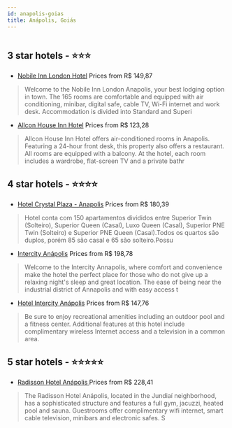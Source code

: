 ```yaml
---
id: anapolis-goias
title: Anápolis, Goiás
---
```


<center><img src="https://novo-hu.s3.amazonaws.com/reservas/ota/prod/hotel/532735/249021360_20200330100047.jpg" alt="" /></center>


##  3 star hotels - ⭐️⭐️⭐️

-    [Nobile Inn London Hotel](https://us.hurb.com/hotels/anapolis/nobile-inn-london-hotel-OMN-10009?cmp=18055) Prices from R$ 149,87
   > Welcome to the Nobile Inn London Anapolis, your best lodging option in town. The 165 rooms are comfortable and equipped with air conditioning, minibar, digital safe, cable TV, Wi-Fi internet and work desk. Accommodation is divided into Standard and Superi
-    [Allcon House Inn Hotel](https://us.hurb.com/hotels/anapolis/allcon-house-inn-hotel-OMN-9192?cmp=18055) Prices from R$ 123,28
   > Allcon House Inn Hotel offers air-conditioned rooms in Anapolis. Featuring a 24-hour front desk, this property also offers a restaurant. All rooms are equipped with a balcony. At the hotel, each room includes a wardrobe, flat-screen TV and a private bathr

##  4 star hotels - ⭐️⭐️⭐️⭐️

-    [Hotel Crystal Plaza - Anapolis](https://us.hurb.com/hotels/anapolis/hotel-crystal-plaza-anapolis-OMN-10696?cmp=18055) Prices from R$ 180,39
   > Hotel conta com 150 apartamentos divididos entre Superior Twin (Solteiro), Superior Queen (Casal), Luxo Queen (Casal), Superior PNE Twin (Solteiro) e Superior PNE Queen (Casal).Todos os quartos são duplos, porém 85 são casal e 65 são solteiro.Possu
-    [Intercity Anápolis](https://us.hurb.com/hotels/anapolis/intercity-anapolis-OMN-5355?cmp=18055) Prices from R$ 198,78
   > Welcome to the Intercity Annapolis, where comfort and convenience make the hotel the perfect place for those who do not give up a relaxing night's sleep and great location. The ease of being near the industrial district of Annapolis and with easy access t
-    [Hotel Intercity Anápolis](https://us.hurb.com/hotels/anapolis/hotel-intercity-anapolis-JNP-JP01027T?cmp=18055) Prices from R$ 147,76
   > Be sure to enjoy recreational amenities including an outdoor pool and a fitness center. Additional features at this hotel include complimentary wireless Internet access and a television in a common area.

##  5 star hotels - ⭐️⭐️⭐️⭐️⭐️

-    [Radisson Hotel Anápolis							](https://us.hurb.com/hotels/anapolis/radisson-hotel-anapolis-OMN-10522?cmp=18055) Prices from R$ 228,41
   > The Radisson Hotel Anápolis, located in the Jundiaí neighborhood, has a sophisticated structure and features a full gym, jacuzzi, heated pool and sauna. Guestrooms offer complimentary wifi internet, smart cable television, minibars and electronic safes. S
